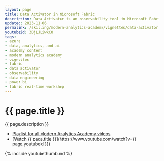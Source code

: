 ```yaml
---
layout: page
title: Data Activator in Microsoft Fabric
description: Data Activator is an observability tool in Microsoft Fabric for automatically monitoring and taking actions when certain conditions (or patterns) emerge in the underlying data stream. This is often used for sensors, sales data, KPIs, system health/performance counters. We'll take a look at configuring Data Activator from a Power BI visual and getting started using our recently published lab.
updated: 2023-11-06
permalink: /skilling/modern-analytics-academy/vignettes/data-activator
youtubeid: 3DjLJLiwkC0
tags: 
- azure
- data, analytics, and ai
- academy content
- modern analytics academy
- vignettes
- fabric
- data activator
- observability
- data engineering
- power bi
- fabric real-time workshop
---
```


# {{ page.title }}

{{ page.description }}

* [Playlist for all Modern Analytics Academy videos](https://www.youtube.com/playlist?list=PL8_VXqhvJI9DtxeuFmmQ0V6Z_zL0MXnnI)
* [Watch {{ page.title }}](https://www.youtube.com/watch?v={{ page.youtubeid }})

{% include youtubethumb.md %}
